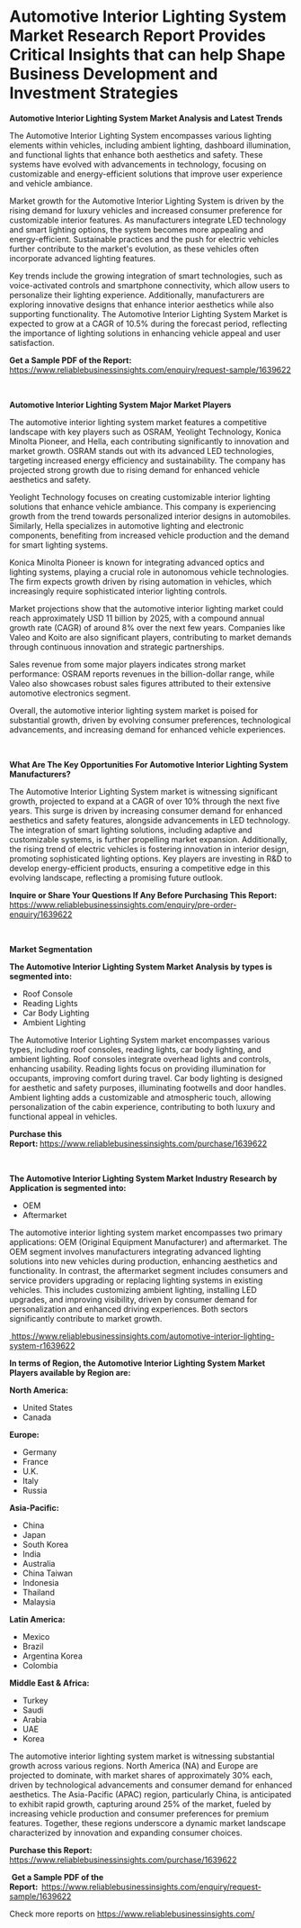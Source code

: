 <p><h1>Automotive Interior Lighting System Market Research Report Provides Critical Insights that can help Shape Business Development and Investment Strategies</h1></p><p><strong>Automotive Interior Lighting System Market Analysis and Latest Trends</strong></p>
<p><p>The Automotive Interior Lighting System encompasses various lighting elements within vehicles, including ambient lighting, dashboard illumination, and functional lights that enhance both aesthetics and safety. These systems have evolved with advancements in technology, focusing on customizable and energy-efficient solutions that improve user experience and vehicle ambiance.</p><p>Market growth for the Automotive Interior Lighting System is driven by the rising demand for luxury vehicles and increased consumer preference for customizable interior features. As manufacturers integrate LED technology and smart lighting options, the system becomes more appealing and energy-efficient. Sustainable practices and the push for electric vehicles further contribute to the market's evolution, as these vehicles often incorporate advanced lighting features.</p><p>Key trends include the growing integration of smart technologies, such as voice-activated controls and smartphone connectivity, which allow users to personalize their lighting experience. Additionally, manufacturers are exploring innovative designs that enhance interior aesthetics while also supporting functionality. The Automotive Interior Lighting System Market is expected to grow at a CAGR of 10.5% during the forecast period, reflecting the importance of lighting solutions in enhancing vehicle appeal and user satisfaction.</p></p>
<p><strong>Get a Sample PDF of the Report:&nbsp;</strong> <a href="https://www.reliablebusinessinsights.com/enquiry/request-sample/1639622?utm_campaign=3582&utm_medium=2&utm_source=Github&utm_content=ia&utm_term=30032025&utm_id=automotive-interior-lighting-system">https://www.reliablebusinessinsights.com/enquiry/request-sample/1639622</a></p>
<p>&nbsp;</p>
<p><strong>Automotive Interior Lighting System Major Market Players</strong></p>
<p><p>The automotive interior lighting system market features a competitive landscape with key players such as OSRAM, Yeolight Technology, Konica Minolta Pioneer, and Hella, each contributing significantly to innovation and market growth. OSRAM stands out with its advanced LED technologies, targeting increased energy efficiency and sustainability. The company has projected strong growth due to rising demand for enhanced vehicle aesthetics and safety.</p><p>Yeolight Technology focuses on creating customizable interior lighting solutions that enhance vehicle ambiance. This company is experiencing growth from the trend towards personalized interior designs in automobiles. Similarly, Hella specializes in automotive lighting and electronic components, benefiting from increased vehicle production and the demand for smart lighting systems.</p><p>Konica Minolta Pioneer is known for integrating advanced optics and lighting systems, playing a crucial role in autonomous vehicle technologies. The firm expects growth driven by rising automation in vehicles, which increasingly require sophisticated interior lighting controls.</p><p>Market projections show that the automotive interior lighting market could reach approximately USD 11 billion by 2025, with a compound annual growth rate (CAGR) of around 8% over the next few years. Companies like Valeo and Koito are also significant players, contributing to market demands through continuous innovation and strategic partnerships.</p><p>Sales revenue from some major players indicates strong market performance: OSRAM reports revenues in the billion-dollar range, while Valeo also showcases robust sales figures attributed to their extensive automotive electronics segment.</p><p>Overall, the automotive interior lighting system market is poised for substantial growth, driven by evolving consumer preferences, technological advancements, and increasing demand for enhanced vehicle experiences.</p></p>
<p>&nbsp;</p>
<p><strong>What Are The Key Opportunities For Automotive Interior Lighting System Manufacturers?</strong></p>
<p><p>The Automotive Interior Lighting System market is witnessing significant growth, projected to expand at a CAGR of over 10% through the next five years. This surge is driven by increasing consumer demand for enhanced aesthetics and safety features, alongside advancements in LED technology. The integration of smart lighting solutions, including adaptive and customizable systems, is further propelling market expansion. Additionally, the rising trend of electric vehicles is fostering innovation in interior design, promoting sophisticated lighting options. Key players are investing in R&D to develop energy-efficient products, ensuring a competitive edge in this evolving landscape, reflecting a promising future outlook.</p></p>
<p><strong>Inquire or Share Your Questions If Any Before Purchasing This Report:</strong> <a href="https://www.reliablebusinessinsights.com/enquiry/pre-order-enquiry/1639622?utm_campaign=3582&utm_medium=2&utm_source=Github&utm_content=ia&utm_term=30032025&utm_id=automotive-interior-lighting-system">https://www.reliablebusinessinsights.com/enquiry/pre-order-enquiry/1639622</a></p>
<p>&nbsp;</p>
<p><strong>Market Segmentation</strong></p>
<p><strong>The Automotive Interior Lighting System Market Analysis by types is segmented into:</strong></p>
<p><ul><li>Roof Console</li><li>Reading Lights</li><li>Car Body Lighting</li><li>Ambient Lighting</li></ul></p>
<p><p>The Automotive Interior Lighting System market encompasses various types, including roof consoles, reading lights, car body lighting, and ambient lighting. Roof consoles integrate overhead lights and controls, enhancing usability. Reading lights focus on providing illumination for occupants, improving comfort during travel. Car body lighting is designed for aesthetic and safety purposes, illuminating footwells and door handles. Ambient lighting adds a customizable and atmospheric touch, allowing personalization of the cabin experience, contributing to both luxury and functional appeal in vehicles.</p></p>
<p><strong>Purchase this Report:&nbsp;</strong><a href="https://www.reliablebusinessinsights.com/purchase/1639622?utm_campaign=3582&utm_medium=2&utm_source=Github&utm_content=ia&utm_term=30032025&utm_id=automotive-interior-lighting-system">https://www.reliablebusinessinsights.com/purchase/1639622</a></p>
<p>&nbsp;</p>
<p><strong>The Automotive Interior Lighting System Market Industry Research by Application is segmented into:</strong></p>
<p><ul><li>OEM</li><li>Aftermarket</li></ul></p>
<p><p>The automotive interior lighting system market encompasses two primary applications: OEM (Original Equipment Manufacturer) and aftermarket. The OEM segment involves manufacturers integrating advanced lighting solutions into new vehicles during production, enhancing aesthetics and functionality. In contrast, the aftermarket segment includes consumers and service providers upgrading or replacing lighting systems in existing vehicles. This includes customizing ambient lighting, installing LED upgrades, and improving visibility, driven by consumer demand for personalization and enhanced driving experiences. Both sectors significantly contribute to market growth.</p></p>
<p><a href="https://www.reliablebusinessinsights.com/automotive-interior-lighting-system-r1639622?utm_campaign=3582&utm_medium=2&utm_source=Github&utm_content=ia&utm_term=30032025&utm_id=automotive-interior-lighting-system">&nbsp;https://www.reliablebusinessinsights.com/automotive-interior-lighting-system-r1639622</a></p>
<p><strong>In terms of Region, the Automotive Interior Lighting System Market Players available by Region are:</strong></p>
<p>
    <p> <strong> North America: </strong>
        <ul>
            <li>United States</li>
            <li>Canada</li>
        </ul>
        </p> 
    <p> <strong> Europe: </strong>
        <ul>
            <li>Germany</li>
            <li>France</li>
            <li>U.K.</li>
            <li>Italy</li>
            <li>Russia</li>
        </ul>
        </p> 
    <p> <strong> Asia-Pacific: </strong>
        <ul>
            <li>China</li>
            <li>Japan</li>
            <li>South Korea</li>
            <li>India</li>
            <li>Australia</li>
            <li>China Taiwan</li>
            <li>Indonesia</li>
            <li>Thailand</li>
            <li>Malaysia</li>
        </ul>
        </p> 
    <p> <strong> Latin America: </strong>
        <ul>
            <li>Mexico</li>
            <li>Brazil</li>
            <li>Argentina Korea</li>
            <li>Colombia</li>
        </ul>
        </p> 
    <p> <strong> Middle East & Africa: </strong>
        <ul>
            <li>Turkey</li>
            <li>Saudi</li>
            <li>Arabia</li>
            <li>UAE</li>
            <li>Korea</li>
        </ul>
    </p>
    </p>
<p><p>The automotive interior lighting system market is witnessing substantial growth across various regions. North America (NA) and Europe are projected to dominate, with market shares of approximately 30% each, driven by technological advancements and consumer demand for enhanced aesthetics. The Asia-Pacific (APAC) region, particularly China, is anticipated to exhibit rapid growth, capturing around 25% of the market, fueled by increasing vehicle production and consumer preferences for premium features. Together, these regions underscore a dynamic market landscape characterized by innovation and expanding consumer choices.</p></p>
<p><strong>Purchase this Report: </strong><a href="https://www.reliablebusinessinsights.com/purchase/1639622?utm_campaign=3582&utm_medium=2&utm_source=Github&utm_content=ia&utm_term=30032025&utm_id=automotive-interior-lighting-system">https://www.reliablebusinessinsights.com/purchase/1639622</a></p>
<p>&nbsp;<strong>Get a Sample PDF of the Report:&nbsp;&nbsp;</strong><a href="https://www.reliablebusinessinsights.com/enquiry/request-sample/1639622?utm_campaign=3582&utm_medium=2&utm_source=Github&utm_content=ia&utm_term=30032025&utm_id=automotive-interior-lighting-system">https://www.reliablebusinessinsights.com/enquiry/request-sample/1639622</a></p>
<p><strong></strong></p>
<p>Check more reports on <a href="https://www.reliablebusinessinsights.com/?utm_campaign=3582&utm_medium=2&utm_source=Github&utm_content=ia&utm_term=30032025&utm_id=automotive-interior-lighting-system">https://www.reliablebusinessinsights.com/</a></p>